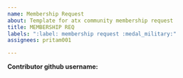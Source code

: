 ```yaml
---
name: Membership Request
about: Template for atx community membership request
title: MEMBERSHIP REQ
labels: ":label: membership request :medal_military:"
assignees: pritam001

---
```


**Contributor github username:**

